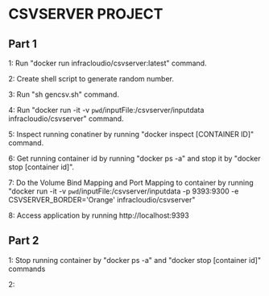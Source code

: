 # **CSVSERVER PROJECT**
## Part 1

1: Run "docker run infracloudio/csvserver:latest" command.

2: Create shell script to generate random number.

3: Run "sh gencsv.sh" command.

4: Run "docker run -it -v `pwd`/inputFile:/csvserver/inputdata infracloudio/csvserver" command.

5: Inspect running conatiner by running "docker inspect [CONTAINER ID]" command.

6: Get running container id by running "docker ps -a" and stop it by "docker stop [container id]".

7: Do the Volume Bind Mapping and Port Mapping to container by running "docker run -it -v `pwd`/inputFile:/csvserver/inputdata -p 9393:9300 -e CSVSERVER_BORDER='Orange' infracloudio/csvserver"

8: Access application by running http://localhost:9393

## Part 2

1: Stop running container by "docker ps -a" and "docker stop [container id]" commands

2: 
